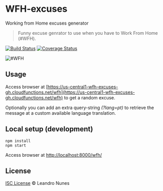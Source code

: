 # WFH-excuses
Working from Home excuses generator

> Funny excuse genrator to use when you have to Work From Home (#WFH).

[![Build Status](https://travis-ci.org/lnfnunes/WFH-excuses.svg?branch=master)](https://travis-ci.org/lnfnunes/WFH-excuses)
[![Coverage Status](https://coveralls.io/repos/github/lnfnunes/WFH-excuses/badge.svg?branch=master)](https://coveralls.io/github/lnfnunes/WFH-excuses?branch=master)

![#WFH](https://media.tenor.com/images/9516072e24d292492bfb7975a1b0c774/tenor.gif)

## Usage
Access browser at [https://us-central1-wfh-excuses-gh.cloudfunctions.net/wfh](https://us-central1-wfh-excuses-gh.cloudfunctions.net/wfh) to get a random excuse.

Optionally you can add an extra query-string _(?lang=pt)_ to retrieve the message at a custom available language translation.

## Local setup (development)
```shell
npm install
npm start
```
Access browser at [http://localhost:8000/wfh/](http://localhost:8000/wfh/)

## License
[ISC License](LICENSE.md) © Leandro Nunes
